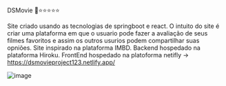 DSMovie  🎥⭐⭐⭐⭐⭐

Site criado usando as tecnologias de springboot e react. O intuito do site é criar uma plataforma em que o usuario pode fazer a avaliação de seus filmes favoritos e assim os outros usurios podem compartilhar suas opniões. Site inspirado na plataforma IMBD. 
Backend hospedado na plataforma Hiroku. 
FrontEnd hospedado na platoforma netifly -> https://dsmovieproject123.netlify.app/

![image](https://user-images.githubusercontent.com/82843035/168642664-3bce8def-0c45-40ea-9828-a305402a1706.png)






